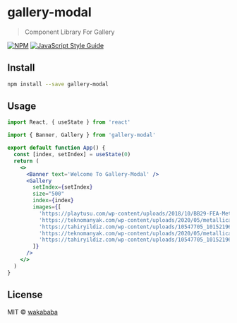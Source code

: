 # gallery-modal

> Component Library For Gallery

[![NPM](https://img.shields.io/npm/v/gallery-modal.svg)](https://www.npmjs.com/package/gallery-modal) [![JavaScript Style Guide](https://img.shields.io/badge/code_style-standard-brightgreen.svg)](https://standardjs.com)

## Install

```bash
npm install --save gallery-modal
```

## Usage

```jsx
import React, { useState } from 'react'

import { Banner, Gallery } from 'gallery-modal'

export default function App() {
  const [index, setIndex] = useState(0)
  return (
    <>
      <Banner text='Welcome To Gallery-Modal' />
      <Gallery
        setIndex={setIndex}
        size="500"
        index={index}
        images={[
          'https://playtusu.com/wp-content/uploads/2018/10/BB29-FEA-Metallica-s4d-2016-billboard-1548.jpg',
          'https://teknomanyak.com/wp-content/uploads/2020/05/metallica-turkiyede-en-cok-dinlenen-sarkilari-son.jpg',
          'https://tahiryildiz.com/wp-content/uploads/10547705_10152196807355264_743218574632125441_n.jpg',
          'https://teknomanyak.com/wp-content/uploads/2020/05/metallica-turkiyede-en-cok-dinlenen-sarkilari-son.jpg',
          'https://tahiryildiz.com/wp-content/uploads/10547705_10152196807355264_743218574632125441_n.jpg'
        ]}
      />
    </>
  )
}

```

## License

MIT © [wakababa](https://github.com/wakababa)

